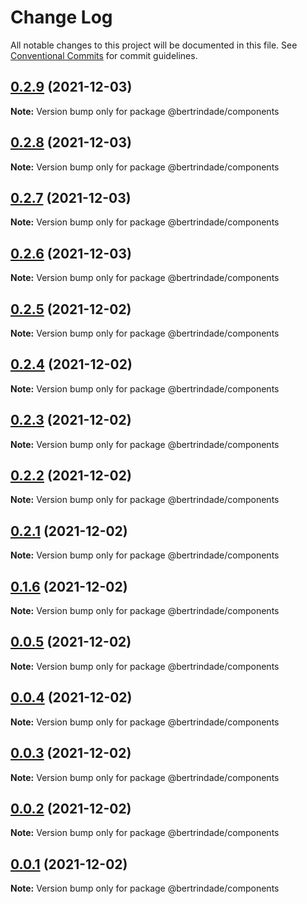 # Change Log

All notable changes to this project will be documented in this file.
See [Conventional Commits](https://conventionalcommits.org) for commit guidelines.

## [0.2.9](https://github.com/berTrindade/lerna/compare/@bertrindade/components@0.2.8...@bertrindade/components@0.2.9) (2021-12-03)

**Note:** Version bump only for package @bertrindade/components





## [0.2.8](https://github.com/berTrindade/lerna/compare/@bertrindade/components@0.2.7...@bertrindade/components@0.2.8) (2021-12-03)

**Note:** Version bump only for package @bertrindade/components





## [0.2.7](https://github.com/berTrindade/lerna/compare/@bertrindade/components@0.2.6...@bertrindade/components@0.2.7) (2021-12-03)

**Note:** Version bump only for package @bertrindade/components





## [0.2.6](https://github.com/berTrindade/lerna/compare/@bertrindade/components@0.2.5...@bertrindade/components@0.2.6) (2021-12-03)

**Note:** Version bump only for package @bertrindade/components





## [0.2.5](https://github.com/berTrindade/lerna/compare/@bertrindade/components@0.2.4...@bertrindade/components@0.2.5) (2021-12-02)

**Note:** Version bump only for package @bertrindade/components





## [0.2.4](https://github.com/berTrindade/lerna/compare/@bertrindade/components@0.2.3...@bertrindade/components@0.2.4) (2021-12-02)

**Note:** Version bump only for package @bertrindade/components





## [0.2.3](https://github.com/berTrindade/lerna/compare/@bertrindade/components@0.2.2...@bertrindade/components@0.2.3) (2021-12-02)

**Note:** Version bump only for package @bertrindade/components





## [0.2.2](https://github.com/berTrindade/lerna/compare/@bertrindade/components@0.2.1...@bertrindade/components@0.2.2) (2021-12-02)

**Note:** Version bump only for package @bertrindade/components





## [0.2.1](https://github.com/berTrindade/lerna/compare/@bertrindade/components@0.1.6...@bertrindade/components@0.2.1) (2021-12-02)

**Note:** Version bump only for package @bertrindade/components





## [0.1.6](https://github.com/berTrindade/lerna/compare/@bertrindade/components@0.1.6...@bertrindade/components@0.1.6) (2021-12-02)

**Note:** Version bump only for package @bertrindade/components





## [0.0.5](https://github.com/berTrindade/lerna/compare/@bertrindade/components@0.1.6...@bertrindade/components@0.0.5) (2021-12-02)

**Note:** Version bump only for package @bertrindade/components





## [0.0.4](https://github.com/berTrindade/lerna/compare/@bertrindade/components@0.1.6...@bertrindade/components@0.0.4) (2021-12-02)

**Note:** Version bump only for package @bertrindade/components





## [0.0.3](https://github.com/berTrindade/lerna/compare/@bertrindade/components@0.1.6...@bertrindade/components@0.0.3) (2021-12-02)

**Note:** Version bump only for package @bertrindade/components





## [0.0.2](https://github.com/berTrindade/lerna/compare/@bertrindade/components@0.1.6...@bertrindade/components@0.0.2) (2021-12-02)

**Note:** Version bump only for package @bertrindade/components





## [0.0.1](https://github.com/berTrindade/lerna/compare/@bertrindade/components@0.1.6...@bertrindade/components@0.0.1) (2021-12-02)

**Note:** Version bump only for package @bertrindade/components
